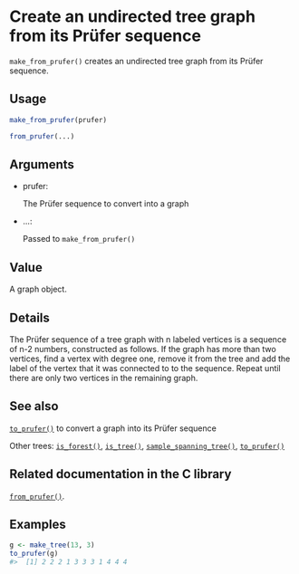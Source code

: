 # Create an undirected tree graph from its Prüfer sequence

`make_from_prufer()` creates an undirected tree graph from its Prüfer
sequence.

## Usage

``` r
make_from_prufer(prufer)

from_prufer(...)
```

## Arguments

- prufer:

  The Prüfer sequence to convert into a graph

- ...:

  Passed to `make_from_prufer()`

## Value

A graph object.

## Details

The Prüfer sequence of a tree graph with n labeled vertices is a
sequence of n-2 numbers, constructed as follows. If the graph has more
than two vertices, find a vertex with degree one, remove it from the
tree and add the label of the vertex that it was connected to to the
sequence. Repeat until there are only two vertices in the remaining
graph.

## See also

[`to_prufer()`](https://r.igraph.org/reference/to_prufer.md) to convert
a graph into its Prüfer sequence

Other trees:
[`is_forest()`](https://r.igraph.org/reference/is_forest.md),
[`is_tree()`](https://r.igraph.org/reference/is_tree.md),
[`sample_spanning_tree()`](https://r.igraph.org/reference/sample_spanning_tree.md),
[`to_prufer()`](https://r.igraph.org/reference/to_prufer.md)

## Related documentation in the C library

[`from_prufer()`](https://igraph.org/c/html/latest/igraph-Generators.html#igraph_from_prufer).

## Examples

``` r
g <- make_tree(13, 3)
to_prufer(g)
#>  [1] 2 2 2 1 3 3 3 1 4 4 4
```
